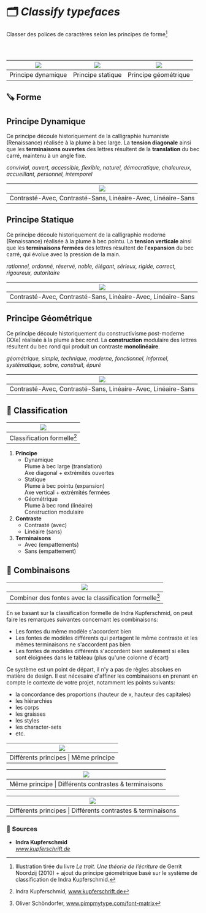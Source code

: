 # 🗂️ *Classify typefaces*
  Classer des polices de caractères selon les principes de forme[^1]
### &nbsp;

| ![](links/Typo_Parameters_02.jpg) | ![](links/Typo_Parameters_03.jpg) | ![](links/Typo_Parameters_04_alt.jpg) |
|:---:|:---:|:---:|
| Principe dynamique           | Principe statique           | Principe géométrique           |

## 🪚 Forme

## Principe Dynamique
Ce principe découle historiquement de la calligraphie humaniste (Renaissance) réalisée à la plume à bec large. La **tension diagonale** ainsi que les **terminaisons ouvertes** des lettres résultent de la **translation** du bec carré, maintenu à un angle fixe.

*convivial, ouvert, accessible, flexible, naturel, démocratique, chaleureux, accueillant, personnel, intemporel*

|![](links/Typo_Classification_1_dynamique.gif) |
|:---:|
| Contrasté-Avec, Contrasté-Sans, Linéaire-Avec, Linéaire-Sans           |

## Principe Statique
Ce principe découle historiquement de la calligraphie moderne (Renaissance) réalisée à la plume à bec pointu. La **tension verticale** ainsi que les **terminaisons fermées** des lettres résultent de l’**expansion** du bec carré, qui évolue avec la pression de la main.

*rationnel, ordonné, réservé, noble, élégant, sérieux, rigide, correct, rigoureux, autoritaire*

|![](links/Typo_Classification_2_statique.gif) |
|:---:|
| Contrasté-Avec, Contrasté-Sans, Linéaire-Avec, Linéaire-Sans           |

## Principe Géométrique
Ce principe découle historiquement du constructivisme post-moderne (XXe) réalisée à la plume à bec rond. La **construction** modulaire des lettres résultent du bec rond qui produit un contraste **monolinéaire**.

*géométrique, simple, technique, moderne, fonctionnel, informel, systématique, sobre, construit, épuré*

|![](links/Typo_Classification_3_geometrique.gif) |
|:---:|
| Contrasté-Avec, Contrasté-Sans, Linéaire-Avec, Linéaire-Sans           |

## 💠 Classification

|![](links/Era_Typ_Class_01.jpg) |
|:---:|
| Classification formelle[^2]           |

1. **Principe**
   -  Dynamique  
      Plume à bec large (translation)  
      Axe diagonal + extrémités ouvertes  
   -  Statique  
      Plume à bec pointu (expansion)  
      Axe vertical + extrémités fermées  
   -  Géométrique  
      Plume à bec rond (linéaire)  
      Construction modulaire  
2. **Contraste**
   -  Contrasté (avec)
   -  Linéaire (sans)
3. **Terminaisons**
   -  Avec (empattements)
   -  Sans (empattement)

## 🥂 Combinaisons

|![](links/Pair_Fonts.gif) |
|:---:|
| Combiner des fontes avec la classification formelle[^3]           |

En se basant sur la classification formelle de Indra Kupferschmid, on peut faire les remarques suivantes concernant les combinaisons:

- Les fontes du même modèle s'accordent bien
- Les fontes de modèles différents qui partagent le même contraste et les mêmes terminaisons ne s'accordent pas bien
- Les fontes de modèles différents s'accordent bien seulement si elles sont éloignées dans le tableau (plus qu'une colonne d'écart)

Ce système est un point de départ, il n'y a pas de règles absolues en matière de design. Il est nécesaire d'affiner les combinaisons en prenant en compte le contexte de votre projet, notamment les points suivants:

- la concordance des proportions (hauteur de x, hauteur des capitales)
- les hiérarchies
- les corps
- les graisses
- les styles
- les character-sets
- etc.

|![](links/Typo_Classification_13b1.gif) |
|:---:|
| Différents principes \| Même principe           |

|![](links/Typo_Classification_13b2.gif) |
|:---:|
| Même principe  \| Différents contrastes & terminaisons           |

|![](links/Typo_Classification_13b3.gif) |
|:---:|
| Différents principes \| Différents contrastes & terminaisons           |

### 📎 Sources

- **Indra Kupferschmid**  
  *www.kupferschrift.de*

[^1]: Illustration tirée du livre *Le trait. Une théorie de l’écriture* de Gerrit Noordzij (2010) + ajout du principe géométrique basé sur le système de classification de Indra Kupferschmid.

[^2]: Indra Kupferschmid, www.kupferschrift.de

[^3]: Oliver Schöndorfer, www.pimpmytype.com/font-matrix


